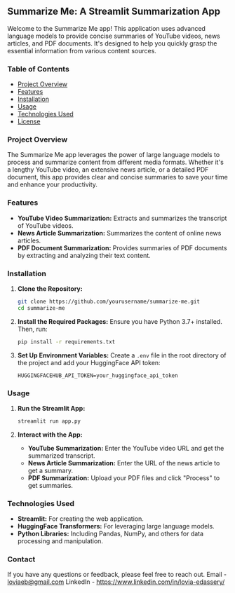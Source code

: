 ## Summarize Me: A Streamlit Summarization App

Welcome to the Summarize Me app! This application uses advanced language models to provide concise summaries of YouTube videos, news articles, and PDF documents. It's designed to help you quickly grasp the essential information from various content sources.

### Table of Contents

- [Project Overview](#project-overview)
- [Features](#features)
- [Installation](#installation)
- [Usage](#usage)
- [Technologies Used](#technologies-used)
- [License](#license)

### Project Overview

The Summarize Me app leverages the power of large language models to process and summarize content from different media formats. Whether it's a lengthy YouTube video, an extensive news article, or a detailed PDF document, this app provides clear and concise summaries to save your time and enhance your productivity.

### Features

- **YouTube Video Summarization:** Extracts and summarizes the transcript of YouTube videos.
- **News Article Summarization:** Summarizes the content of online news articles.
- **PDF Document Summarization:** Provides summaries of PDF documents by extracting and analyzing their text content.

### Installation

1. **Clone the Repository:**
   ```bash
   git clone https://github.com/yourusername/summarize-me.git
   cd summarize-me
   ```

2. **Install the Required Packages:**
   Ensure you have Python 3.7+ installed. Then, run:
   ```bash
   pip install -r requirements.txt
   ```

3. **Set Up Environment Variables:**
   Create a `.env` file in the root directory of the project and add your HuggingFace API token:
   ```env
   HUGGINGFACEHUB_API_TOKEN=your_huggingface_api_token
   ```

### Usage

1. **Run the Streamlit App:**
   ```bash
   streamlit run app.py
   ```

2. **Interact with the App:**
   - **YouTube Summarization:** Enter the YouTube video URL and get the summarized transcript.
   - **News Article Summarization:** Enter the URL of the news article to get a summary.
   - **PDF Summarization:** Upload your PDF files and click "Process" to get summaries.

### Technologies Used

- **Streamlit:** For creating the web application.
- **HuggingFace Transformers:** For leveraging large language models.
- **Python Libraries:** Including Pandas, NumPy, and others for data processing and manipulation.


### Contact

If you have any questions or feedback, please feel free to reach out.
Email - loviaeb@gmail.com
LinkedIn - https://www.linkedin.com/in/lovia-edassery/
